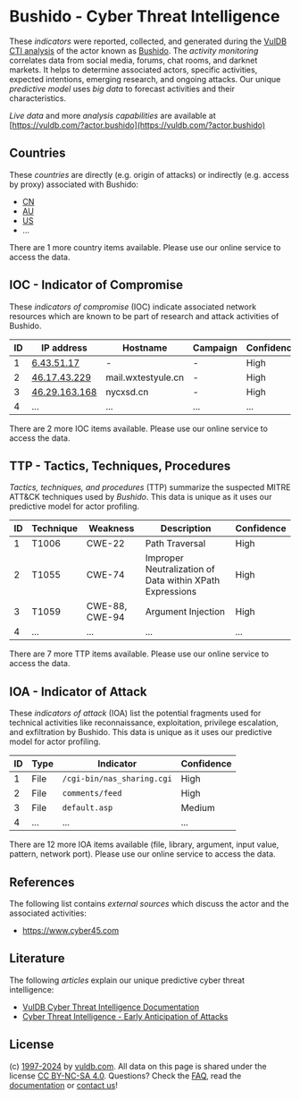 # Bushido - Cyber Threat Intelligence

These _indicators_ were reported, collected, and generated during the [VulDB CTI analysis](https://vuldb.com/?kb.cti) of the actor known as [Bushido](https://vuldb.com/?actor.bushido). The _activity monitoring_ correlates data from social media, forums, chat rooms, and darknet markets. It helps to determine associated actors, specific activities, expected intentions, emerging research, and ongoing attacks. Our unique _predictive model_ uses _big data_ to forecast activities and their characteristics.

_Live data_ and more _analysis capabilities_ are available at [https://vuldb.com/?actor.bushido](https://vuldb.com/?actor.bushido)

## Countries

These _countries_ are directly (e.g. origin of attacks) or indirectly (e.g. access by proxy) associated with Bushido:

* [CN](https://vuldb.com/?country.cn)
* [AU](https://vuldb.com/?country.au)
* [US](https://vuldb.com/?country.us)
* ...

There are 1 more country items available. Please use our online service to access the data.

## IOC - Indicator of Compromise

These _indicators of compromise_ (IOC) indicate associated network resources which are known to be part of research and attack activities of Bushido.

ID | IP address | Hostname | Campaign | Confidence
-- | ---------- | -------- | -------- | ----------
1 | [6.43.51.17](https://vuldb.com/?ip.6.43.51.17) | - | - | High
2 | [46.17.43.229](https://vuldb.com/?ip.46.17.43.229) | mail.wxtestyule.cn | - | High
3 | [46.29.163.168](https://vuldb.com/?ip.46.29.163.168) | nycxsd.cn | - | High
4 | ... | ... | ... | ...

There are 2 more IOC items available. Please use our online service to access the data.

## TTP - Tactics, Techniques, Procedures

_Tactics, techniques, and procedures_ (TTP) summarize the suspected MITRE ATT&CK techniques used by _Bushido_. This data is unique as it uses our predictive model for actor profiling.

ID | Technique | Weakness | Description | Confidence
-- | --------- | -------- | ----------- | ----------
1 | T1006 | CWE-22 | Path Traversal | High
2 | T1055 | CWE-74 | Improper Neutralization of Data within XPath Expressions | High
3 | T1059 | CWE-88, CWE-94 | Argument Injection | High
4 | ... | ... | ... | ...

There are 7 more TTP items available. Please use our online service to access the data.

## IOA - Indicator of Attack

These _indicators of attack_ (IOA) list the potential fragments used for technical activities like reconnaissance, exploitation, privilege escalation, and exfiltration by Bushido. This data is unique as it uses our predictive model for actor profiling.

ID | Type | Indicator | Confidence
-- | ---- | --------- | ----------
1 | File | `/cgi-bin/nas_sharing.cgi` | High
2 | File | `comments/feed` | High
3 | File | `default.asp` | Medium
4 | ... | ... | ...

There are 12 more IOA items available (file, library, argument, input value, pattern, network port). Please use our online service to access the data.

## References

The following list contains _external sources_ which discuss the actor and the associated activities:

* https://www.cyber45.com

## Literature

The following _articles_ explain our unique predictive cyber threat intelligence:

* [VulDB Cyber Threat Intelligence Documentation](https://vuldb.com/?kb.cti)
* [Cyber Threat Intelligence - Early Anticipation of Attacks](https://www.scip.ch/en/?labs.20201022)

## License

(c) [1997-2024](https://vuldb.com/?kb.changelog) by [vuldb.com](https://vuldb.com/?kb.about). All data on this page is shared under the license [CC BY-NC-SA 4.0](https://creativecommons.org/licenses/by-nc-sa/4.0/). Questions? Check the [FAQ](https://vuldb.com/?kb.faq), read the [documentation](https://vuldb.com/?kb) or [contact us](https://vuldb.com/?contact)!
